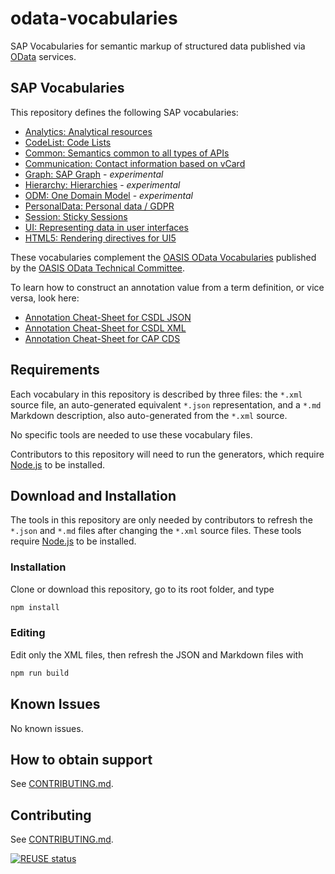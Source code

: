 # odata-vocabularies

SAP Vocabularies for semantic markup of structured data published via [OData](https://www.odata.org) services.


## SAP Vocabularies

This repository defines the following SAP vocabularies:

* [Analytics: Analytical resources](vocabularies/Analytics.md)
* [CodeList: Code Lists](vocabularies/CodeList.md) 
* [Common: Semantics common to all types of APIs](vocabularies/Common.md)
* [Communication: Contact information based on vCard](vocabularies/Communication.md)
* [Graph: SAP Graph](vocabularies/Graph.md) - *experimental*
* [Hierarchy: Hierarchies](vocabularies/Hierarchy.md) - *experimental*
* [ODM: One Domain Model](vocabularies/ODM.md) - *experimental*
* [PersonalData: Personal data / GDPR](vocabularies/PersonalData.md)
* [Session: Sticky Sessions](vocabularies/Session.md)
* [UI: Representing data in user interfaces](vocabularies/UI.md)
* [HTML5: Rendering directives for UI5](vocabularies/HTML5.md)

These vocabularies complement the [OASIS OData Vocabularies](https://github.com/oasis-tcs/odata-vocabularies) published by the [OASIS OData Technical Committee](https://www.oasis-open.org/committees/odata).

To learn how to construct an annotation value from a term definition, or vice versa, look here:

* [Annotation Cheat-Sheet for CSDL JSON](https://oasis-tcs.github.io/odata-vocabularies/docs/annotation-cheat-sheet-json.html)
* [Annotation Cheat-Sheet for CSDL XML](https://oasis-tcs.github.io/odata-vocabularies/docs/annotation-cheat-sheet.html)
* [Annotation Cheat-Sheet for CAP CDS](https://sap.github.io/odata-vocabularies/docs/annotation-cheat-sheet-cap.html)


## Requirements

Each vocabulary in this repository is described by three files: the `*.xml` source file, an auto-generated equivalent `*.json` representation, and a `*.md` Markdown description, also auto-generated from the `*.xml` source.

No specific tools are needed to use these vocabulary files.

Contributors to this repository will need to run the generators, which require [Node.js](https://nodejs.org/) to be installed.


## Download and Installation

The tools in this repository are only needed by contributors to refresh the `*.json` and `*.md` files after changing the `*.xml` source files. These tools require [Node.js](https://nodejs.org/) to be installed.


### Installation

Clone or download this repository, go to its root folder, and type

```sh
npm install
```


### Editing

Edit only the XML files, then refresh the JSON and  Markdown files with

```sh
npm run build
```


## Known Issues

No known issues.


## How to obtain support

See [CONTRIBUTING.md](CONTRIBUTING.md).


## Contributing

See [CONTRIBUTING.md](CONTRIBUTING.md).

[![REUSE status](https://api.reuse.software/badge/github.com/SAP/odata-vocabularies)](https://api.reuse.software/info/github.com/SAP/odata-vocabularies)
